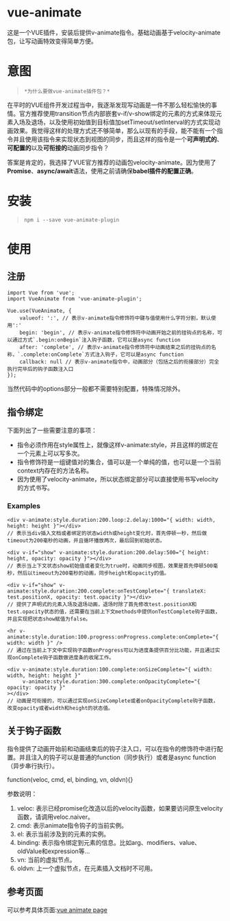 # vue-animate

这是一个VUE插件，安装后提供v-animate指令。基础动画基于velocity-animate包，让写动画特效变得简单方便。


# 意图

>`*为什么要做vue-animate插件包？*`

在平时的VUE组件开发过程当中，我逐渐发现写动画是一件不那么轻松愉快的事情。官方推荐使用transition节点内部嵌套v-if/v-show绑定的元素的方式来体现元素入场及退场，以及使用初始值到目标值加setTimeout/setInterval的方式实现动画效果。我觉得这样的处理方式还不够简单，那么以现有的手段，能不能有一个指令并且使用该指令来实现状态到视图的同步，而且这样的指令是一个**可声明式的**、**可配置的**以及**可衔接的**动画同步指令？

答案是肯定的，我选择了VUE官方推荐的动画包velocity-animate。因为使用了**Promise**、**async/await**语法，使用之前请确保**babel插件的配置正确**。


# 安装

>`npm i --save vue-animate-plugin`


# 使用

## 注册

    import Vue from 'vue';
    import VueAnimate from 'vue-animate-plugin';
    
    Vue.use(VueAnimate, {
        valueof: ':', // 表示v-animate指令修饰符中键与值使用什么字符分割，默认使用':'
        begin: 'begin', // 表示v-animate指令修饰符中动画开始之前的挂钩点的名称，可以通过方式`.begin:onBegin`注入钩子函数，它可以是async function
        after: 'complete', // 表示v-animate指令修饰符中动画结束之后的挂钩点的名称，`.complete:onComplete`方式注入钩子，它可以是async function
        callback: null // 表示v-animate指令中，动画部分（包括之后的衔接部分）完全执行完毕后的钩子函数注入口
    });

当然代码中的options部分一般都不需要特别配置，特殊情况除外。

## 指令绑定

下面列出了一些需要注意的事项：

+ 指令必须作用在style属性上，就像这样v-animate:style，并且这样的绑定在一个元素上可以写多次。
+ 指令修饰符是一组键值对的集合，值可以是一个单纯的值，也可以是一个当前context内存在的方法名称。
+ 因为使用了velocity-animate，所以状态绑定部分可以直接使用书写velocity的方式书写。

### Examples

    <div v-animate:style.duration:200.loop:2.delay:1000="{ width: width, height: height }"></div>
    // 表示当div插入文档或者绑定的状态width或height变化时，首先停顿一秒，然后做timeout为200毫秒的动画，并且循环播放两次，最后回到初始状态。

    <div v-if="show" v-animate:style.duration:200.delay:500="{ height: height, opacity: opacity }"></div>
    // 表示当上下文状态show初始值或者变化为true时，动画同步视图，效果是首先停顿500毫秒，然后以timeout为200毫秒的动画，同步height和opacity的值。

    <div v-if="show" v-animate:style.duration:200.complete:onTestComplete="{ translateX: test.positionX, opacity: test.opacity }"></div>
    // 提供了声明式的元素入场及退场动画，退场时除了首先修改test.positionX和test.opacity状态的值，还需要在当前上下文methods中提供onTestComplete钩子函数，并且实现把状态show赋值为false。

    <hr v-animate:style.duration:100.progress:onProgress.complete:onComplete="{ width: width }" />
    // 通过在当前上下文中实现钩子函数onProgress可以为进度条提供百分比功能，并且通过实现onComplete钩子函数做进度条的收尾工作。

    <div v-animate:style.duration:100.complete:onSizeComplete="{ width: width, height: height }"
         v-animate:style.duration:300.complete:onOpacityComplete="{ opacity: opacity }"
    ></div>
    // 动画是可衔接的，可以通过实现onSizeComplete或者onOpacityComplete钩子函数，改变opacity或者width和height的状态值。


## 关于钩子函数

指令提供了动画开始前和动画结束后的钩子注入口，可以在指令的修饰符中进行配置。并且注入的钩子可以是普通的function（同步执行）或者是async function（异步串行执行）。

function(veloc, cmd, el, binding, vn, oldvn){}

参数说明：

1. veloc: 表示已经promise化改造以后的velocity函数，如果要访问原生velocity函数，请调用veloc.naiver。
2. cmd: 表示animate指令钩子的当前实例。
3. el: 表示当前涉及到的元素的实例。
4. binding: 表示指令绑定到元素的信息。比如arg、modifiers、value、oldValue和expression等...
5. vn: 当前的虚拟节点。
6. oldvn: 上一个虚拟节点，在元素插入文档时不可用。


## 参考页面

可以参考具体页面:[vue animate page](https://github.com/lr5420511/my-vue-components/blob/master/src/components/page/vue-animate.vue)

    
    




